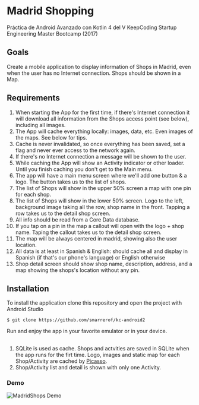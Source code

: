# Madrid Shopping
Práctica de Android Avanzado con Kotlin 4 del V KeepCoding Startup Engineering Master Bootcamp (2017)

## Goals
Create a mobile application to display information of Shops in Madrid, even when the user has no Internet connection. Shops should be shown in a Map.

## Requirements
1. When starting the App for the first time, if there's Internet connection it will download all information from the Shops access
point (see below), including all images.
2. The App will cache everything locally: images, data, etc. Even images of the maps. See below for tips.
3. Cache is never invalidated, so once everything has been saved, set a flag and never ever access to the network again.
4. If there's no Internet connection a message will be shown to the user.
5. While caching the App will show an Activity indicator or other loader. Until you finish caching you don't get to the Main menu.
6. The app will have a main menu screen where we'll add one button & a logo. The button takes us to the list of shops.
7. The list of Shops will show in the upper 50% screen a map with one pin for each shop.
8. The list of Shops will show in the lower 50% screen. Logo to the left, background image taking all the row, shop name in the front. Tapping a row takes us to the detail shop screen.
9. All info should be read from a Core Data database.
10. If you tap on a pin in the map a callout will open with the logo + shop name. Taping the callout takes us to the detail shop screen.
11. The map will be always centered in madrid, showing also the user location.
12. All data is at least in Spanish & English: should cache all and display in Spanish (if that's our phone's language) or English otherwise
13. Shop detail screen should show shop name, description, address, and a map showing the shops's location without any pin.


## Installation
To install the application clone this repository and open the project with Android Studio
```
$ git clone https://github.com/smarrerof/kc-android2
```

Run and enjoy the app in your favorite emulator or in your device.


## 
1. SQLite is used as cache. Shops and actvities are saved in SQLite when the app runs for the firt time. Logo, images and static map for each Shop/Activity are cached by [Picasso](http://square.github.io/picasso/).
2. Shop/Activity list and detail is shown with only one Activity. 

### Demo
![MadridShops Demo](https://github.com/smarrerof/kc-android2/blob/master/android_advaced_demo.gif?raw=true)


